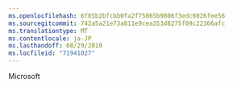 ```yaml
---
ms.openlocfilehash: 6f85b2bfcbb0fa2f75065b9806f3edc8026fee56
ms.sourcegitcommit: 742a5a21e73a811e9cea353d8275f09c22366afc
ms.translationtype: MT
ms.contentlocale: ja-JP
ms.lasthandoff: 08/29/2019
ms.locfileid: "71941027"
---
```

Microsoft
